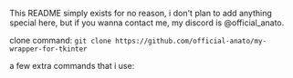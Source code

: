 This README simply exists for no reason, i don't plan to add anything special here, but if you wanna contact me, my discord is @official_anato.

clone command: `git clone https://github.com/official-anato/my-wrapper-for-tkinter`

a few extra commands that i use:
```

```
